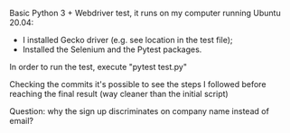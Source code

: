 Basic Python 3 + Webdriver test, it runs on my computer running Ubuntu 20.04: 
- I installed Gecko driver (e.g. see location in the test file); 
- Installed the Selenium and the Pytest packages.

In order to run the test, execute "pytest test.py"

Checking the commits it's possible to see the steps I followed before reaching the final result (way cleaner than the
initial script)

Question: why the sign up discriminates on company name instead of email?